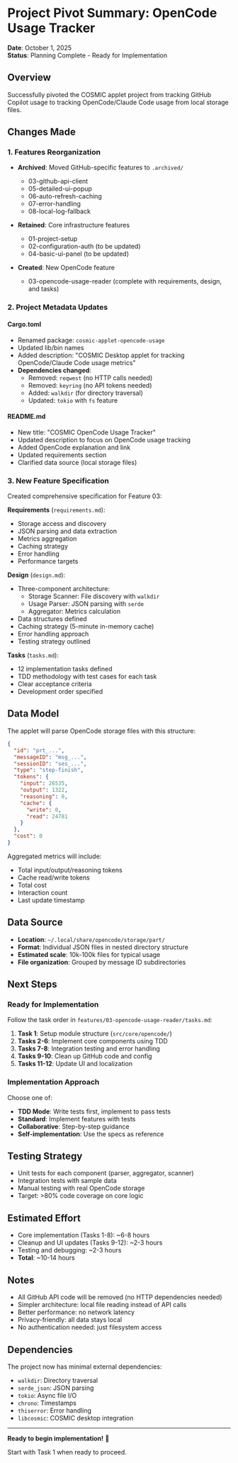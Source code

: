 # Project Pivot Summary: OpenCode Usage Tracker

**Date**: October 1, 2025  
**Status**: Planning Complete - Ready for Implementation

## Overview

Successfully pivoted the COSMIC applet project from tracking GitHub Copilot usage to tracking OpenCode/Claude Code usage from local storage files.

## Changes Made

### 1. Features Reorganization
- **Archived**: Moved GitHub-specific features to `.archived/`
  - 03-github-api-client
  - 05-detailed-ui-popup
  - 06-auto-refresh-caching
  - 07-error-handling
  - 08-local-log-fallback

- **Retained**: Core infrastructure features
  - 01-project-setup
  - 02-configuration-auth (to be updated)
  - 04-basic-ui-panel (to be updated)

- **Created**: New OpenCode feature
  - 03-opencode-usage-reader (complete with requirements, design, and tasks)

### 2. Project Metadata Updates

#### Cargo.toml
- Renamed package: `cosmic-applet-opencode-usage`
- Updated lib/bin names
- Added description: "COSMIC Desktop applet for tracking OpenCode/Claude Code usage metrics"
- **Dependencies changed**:
  - Removed: `reqwest` (no HTTP calls needed)
  - Removed: `keyring` (no API tokens needed)
  - Added: `walkdir` (for directory traversal)
  - Updated: `tokio` with `fs` feature

#### README.md
- New title: "COSMIC OpenCode Usage Tracker"
- Updated description to focus on OpenCode usage tracking
- Added OpenCode explanation and link
- Updated requirements section
- Clarified data source (local storage files)

### 3. New Feature Specification

Created comprehensive specification for Feature 03:

**Requirements** (`requirements.md`):
- Storage access and discovery
- JSON parsing and data extraction
- Metrics aggregation
- Caching strategy
- Error handling
- Performance targets

**Design** (`design.md`):
- Three-component architecture:
  - Storage Scanner: File discovery with `walkdir`
  - Usage Parser: JSON parsing with `serde`
  - Aggregator: Metrics calculation
- Data structures defined
- Caching strategy (5-minute in-memory cache)
- Error handling approach
- Testing strategy outlined

**Tasks** (`tasks.md`):
- 12 implementation tasks defined
- TDD methodology with test cases for each task
- Clear acceptance criteria
- Development order specified

## Data Model

The applet will parse OpenCode storage files with this structure:

```json
{
  "id": "prt_...",
  "messageID": "msg_...",
  "sessionID": "ses_...",
  "type": "step-finish",
  "tokens": {
    "input": 26535,
    "output": 1322,
    "reasoning": 0,
    "cache": {
      "write": 0,
      "read": 24781
    }
  },
  "cost": 0
}
```

Aggregated metrics will include:
- Total input/output/reasoning tokens
- Cache read/write tokens
- Total cost
- Interaction count
- Last update timestamp

## Data Source

- **Location**: `~/.local/share/opencode/storage/part/`
- **Format**: Individual JSON files in nested directory structure
- **Estimated scale**: 10k-100k files for typical usage
- **File organization**: Grouped by message ID subdirectories

## Next Steps

### Ready for Implementation

Follow the task order in `features/03-opencode-usage-reader/tasks.md`:

1. **Task 1**: Setup module structure (`src/core/opencode/`)
2. **Tasks 2-6**: Implement core components using TDD
3. **Tasks 7-8**: Integration testing and error handling
4. **Tasks 9-10**: Clean up GitHub code and config
5. **Tasks 11-12**: Update UI and localization

### Implementation Approach

Choose one of:
- **TDD Mode**: Write tests first, implement to pass tests
- **Standard**: Implement features with tests
- **Collaborative**: Step-by-step guidance
- **Self-implementation**: Use the specs as reference

## Testing Strategy

- Unit tests for each component (parser, aggregator, scanner)
- Integration tests with sample data
- Manual testing with real OpenCode storage
- Target: >80% code coverage on core logic

## Estimated Effort

- Core implementation (Tasks 1-8): ~6-8 hours
- Cleanup and UI updates (Tasks 9-12): ~2-3 hours
- Testing and debugging: ~2-3 hours
- **Total**: ~10-14 hours

## Notes

- All GitHub API code will be removed (no HTTP dependencies needed)
- Simpler architecture: local file reading instead of API calls
- Better performance: no network latency
- Privacy-friendly: all data stays local
- No authentication needed: just filesystem access

## Dependencies

The project now has minimal external dependencies:
- `walkdir`: Directory traversal
- `serde_json`: JSON parsing
- `tokio`: Async file I/O
- `chrono`: Timestamps
- `thiserror`: Error handling
- `libcosmic`: COSMIC desktop integration

---

**Ready to begin implementation!** 🚀

Start with Task 1 when ready to proceed.
